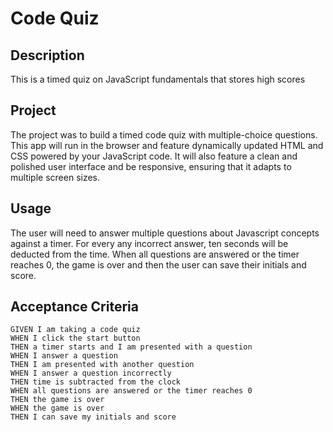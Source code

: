 # Code Quiz

## Description 
This is a timed quiz on JavaScript fundamentals that stores high scores

## Project
The project was to build a timed code quiz with multiple-choice questions. This app will run in the browser and feature dynamically updated HTML and CSS powered by your JavaScript code. It will also feature a clean and polished user interface and be responsive, ensuring that it adapts to multiple screen sizes.

## Usage 
The user will need to answer multiple questions about Javascript concepts against a timer.
For every any incorrect answer, ten seconds will be deducted from the time. When all questions are answered or the timer reaches 0, the game is over and then the user can save their initials and score.

## Acceptance Criteria

```
GIVEN I am taking a code quiz
WHEN I click the start button
THEN a timer starts and I am presented with a question
WHEN I answer a question
THEN I am presented with another question
WHEN I answer a question incorrectly
THEN time is subtracted from the clock
WHEN all questions are answered or the timer reaches 0
THEN the game is over
WHEN the game is over
THEN I can save my initials and score
```
